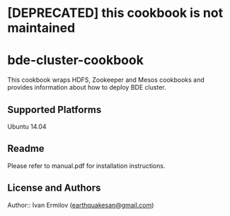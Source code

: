 # [DEPRECATED] this cookbook is not maintained

# bde-cluster-cookbook

This cookbook wraps HDFS, Zookeeper and Mesos cookbooks and provides information about how to deploy BDE cluster.

## Supported Platforms

Ubuntu 14.04

## Readme

Please refer to manual.pdf for installation instructions.

## License and Authors

Author:: Ivan Ermilov (<earthquakesan@gmail.com>)
